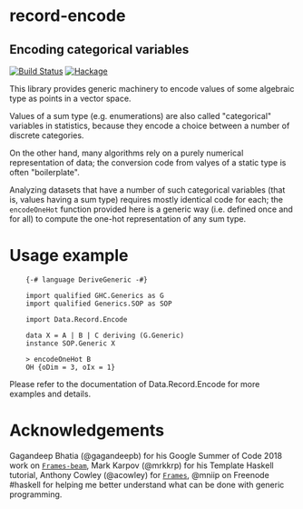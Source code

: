 # record-encode

## Encoding categorical variables

[![Build Status](https://travis-ci.org/ocramz/record-encode.png)](https://travis-ci.org/ocramz/record-encode)
[![Hackage](https://img.shields.io/hackage/v/record-encode.svg)](https://hackage.haskell.org/package/record-encode)

This library provides generic machinery to encode values of some algebraic type as points in a vector space.

Values of a sum type (e.g. enumerations) are also called "categorical" variables in statistics, because they encode a choice between a number of discrete categories.

On the other hand, many algorithms rely on a purely numerical representation of data; the conversion code from valyes of a static type is often "boilerplate".

Analyzing datasets that have a number of such categorical variables (that is, values having a sum type) requires mostly identical code for each; the `encodeOneHot` function provided here is a generic way (i.e. defined once and for all) to compute the one-hot representation of any sum type. 

# Usage example

```
    {-# language DeriveGeneric -#}

    import qualified GHC.Generics as G
    import qualified Generics.SOP as SOP
    
    import Data.Record.Encode

    data X = A | B | C deriving (G.Generic)
    instance SOP.Generic X
```

```
    > encodeOneHot B
    OH {oDim = 3, oIx = 1}
```

Please refer to the documentation of Data.Record.Encode for more examples and details.


# Acknowledgements

Gagandeep Bhatia (@gagandeepb) for his Google Summer of Code 2018 work on [`Frames-beam`](https://github.com/gagandeepb/Frames-beam), Mark Karpov (@mrkkrp) for his Template Haskell tutorial, Anthony Cowley (@acowley) for [`Frames`](https://hackage.haskell.org/package/Frames), @mniip on Freenode #haskell for helping me better understand what can be done with generic programming.